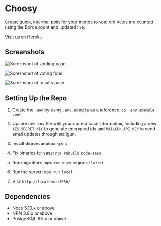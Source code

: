 # Choosy

Create quick, informal polls for your friends to vote on! Votes are counted using the Borda count and updated live.

[Visit us on Heroku](https://chooosy.herokuapp.com/)

## Screenshots

![Screenshot of landing page](https://raw.githubusercontent.com/zixialu/choosy/master/docs/choosy-new-poll.png)

![Screenshot of voting form](https://raw.githubusercontent.com/zixialu/choosy/master/docs/choosy-vote.png)

![Screenshot of results page](https://raw.githubusercontent.com/zixialu/choosy/master/docs/choosy-results.png)

## Setting Up the Repo

1. Create the `.env` by using `.env.example` as a reference: `cp .env.example .env`

2. Update the `.env` file with your correct local information, including a new `AES_SECRET_KEY` to generate encrypted ids and `MAILGUN_API_KEY` to send email updates through mailgun.

3. Install dependencies: `npm i`

4. Fix binaries for sass: `npm rebuild node-sass`

5. Run migrations: `npm run knex migrate:latest`

6. Run the server: `npm run local`

7. Visit `http://localhost:8080/`

## Dependencies

- Node 5.10.x or above
- NPM 3.8.x or above
- PostgreSQL 9.5.x or above
